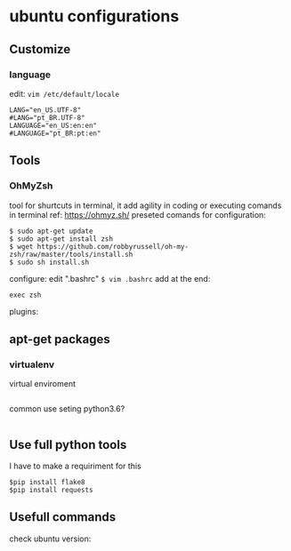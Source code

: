# ubuntu configurations

## Customize

### language
edit: `vim /etc/default/locale`

```
LANG="en_US.UTF-8"
#LANG="pt_BR.UTF-8"
LANGUAGE="en_US:en:en"
#LANGUAGE="pt_BR:pt:en"
```

## Tools

### OhMyZsh
tool for shurtcuts in terminal, it add agility in coding or executing comands in terminal
ref: https://ohmyz.sh/
preseted comands for configuration:
```
$ sudo apt-get update
$ sudo apt-get install zsh
$ wget https://github.com/robbyrussell/oh-my-zsh/raw/master/tools/install.sh
$ sudo sh install.sh
```
configure:
edit ".bashrc"
```$ vim .bashrc```
add at the end:
```
exec zsh
```
plugins:

## apt-get packages

### virtualenv
virtual enviroment 
```$sudo apt-get install virtualenv
```
common use seting python3.6?
```$virtualenv --python=python3.6 venv
```
## Use full python tools

I have to make a requiriment for this
```
$pip install flake8
$pip install requests
```

## Usefull commands 

check ubuntu version:
```cat /etc/os-release
```

